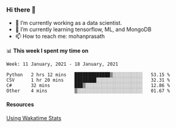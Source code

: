 ### Hi there 👋

- 🔭 I’m currently working as a data scientist.
- 🌱 I’m currently learning tensorflow, ML, and MongoDB
- 📫 How to reach me: mohanprasath

📊 **This week I spent my time on**
<!--START_SECTION:waka-->
```text
Week: 11 January, 2021 - 18 January, 2021

Python   2 hrs 12 mins   █████████████▒░░░░░░░░░░░   53.15 % 
CSV      1 hr 20 mins    ████████░░░░░░░░░░░░░░░░░   32.31 % 
C#       32 mins         ███▒░░░░░░░░░░░░░░░░░░░░░   12.86 % 
Other    4 mins          ▒░░░░░░░░░░░░░░░░░░░░░░░░   01.67 % 
```
<!--END_SECTION:waka-->

#### Resources
[Using Wakatime Stats](https://github.com/marketplace/actions/waka-readme)
